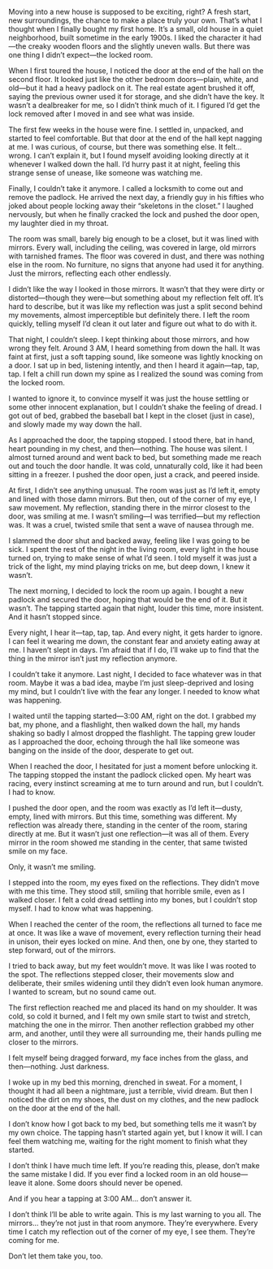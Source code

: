 Moving into a new house is supposed to be exciting, right? A fresh start, new surroundings, the chance to make a place truly your own. That’s what I thought when I finally bought my first home. It’s a small, old house in a quiet neighborhood, built sometime in the early 1900s. I liked the character it had—the creaky wooden floors and the slightly uneven walls. But there was one thing I didn’t expect—the locked room.

When I first toured the house, I noticed the door at the end of the hall on the second floor. It looked just like the other bedroom doors—plain, white, and old—but it had a heavy padlock on it. The real estate agent brushed it off, saying the previous owner used it for storage, and she didn’t have the key. It wasn’t a dealbreaker for me, so I didn’t think much of it. I figured I’d get the lock removed after I moved in and see what was inside.

The first few weeks in the house were fine. I settled in, unpacked, and started to feel comfortable. But that door at the end of the hall kept nagging at me. I was curious, of course, but there was something else. It felt... wrong. I can’t explain it, but I found myself avoiding looking directly at it whenever I walked down the hall. I’d hurry past it at night, feeling this strange sense of unease, like someone was watching me.

Finally, I couldn’t take it anymore. I called a locksmith to come out and remove the padlock. He arrived the next day, a friendly guy in his fifties who joked about people locking away their “skeletons in the closet.” I laughed nervously, but when he finally cracked the lock and pushed the door open, my laughter died in my throat.

The room was small, barely big enough to be a closet, but it was lined with mirrors. Every wall, including the ceiling, was covered in large, old mirrors with tarnished frames. The floor was covered in dust, and there was nothing else in the room. No furniture, no signs that anyone had used it for anything. Just the mirrors, reflecting each other endlessly.

I didn’t like the way I looked in those mirrors. It wasn’t that they were dirty or distorted—though they were—but something about my reflection felt off. It’s hard to describe, but it was like my reflection was just a split second behind my movements, almost imperceptible but definitely there. I left the room quickly, telling myself I’d clean it out later and figure out what to do with it.

That night, I couldn’t sleep. I kept thinking about those mirrors, and how wrong they felt. Around 3 AM, I heard something from down the hall. It was faint at first, just a soft tapping sound, like someone was lightly knocking on a door. I sat up in bed, listening intently, and then I heard it again—tap, tap, tap. I felt a chill run down my spine as I realized the sound was coming from the locked room.

I wanted to ignore it, to convince myself it was just the house settling or some other innocent explanation, but I couldn’t shake the feeling of dread. I got out of bed, grabbed the baseball bat I kept in the closet (just in case), and slowly made my way down the hall.

As I approached the door, the tapping stopped. I stood there, bat in hand, heart pounding in my chest, and then—nothing. The house was silent. I almost turned around and went back to bed, but something made me reach out and touch the door handle. It was cold, unnaturally cold, like it had been sitting in a freezer. I pushed the door open, just a crack, and peered inside.

At first, I didn’t see anything unusual. The room was just as I’d left it, empty and lined with those damn mirrors. But then, out of the corner of my eye, I saw movement. My reflection, standing there in the mirror closest to the door, was smiling at me. I wasn’t smiling—I was terrified—but my reflection was. It was a cruel, twisted smile that sent a wave of nausea through me.

I slammed the door shut and backed away, feeling like I was going to be sick. I spent the rest of the night in the living room, every light in the house turned on, trying to make sense of what I’d seen. I told myself it was just a trick of the light, my mind playing tricks on me, but deep down, I knew it wasn’t.

The next morning, I decided to lock the room up again. I bought a new padlock and secured the door, hoping that would be the end of it. But it wasn’t. The tapping started again that night, louder this time, more insistent. And it hasn’t stopped since.

Every night, I hear it—tap, tap, tap. And every night, it gets harder to ignore. I can feel it wearing me down, the constant fear and anxiety eating away at me. I haven’t slept in days. I’m afraid that if I do, I’ll wake up to find that the thing in the mirror isn’t just my reflection anymore.

I couldn’t take it anymore. Last night, I decided to face whatever was in that room. Maybe it was a bad idea, maybe I’m just sleep-deprived and losing my mind, but I couldn’t live with the fear any longer. I needed to know what was happening.

I waited until the tapping started—3:00 AM, right on the dot. I grabbed my bat, my phone, and a flashlight, then walked down the hall, my hands shaking so badly I almost dropped the flashlight. The tapping grew louder as I approached the door, echoing through the hall like someone was banging on the inside of the door, desperate to get out.

When I reached the door, I hesitated for just a moment before unlocking it. The tapping stopped the instant the padlock clicked open. My heart was racing, every instinct screaming at me to turn around and run, but I couldn’t. I had to know.

I pushed the door open, and the room was exactly as I’d left it—dusty, empty, lined with mirrors. But this time, something was different. My reflection was already there, standing in the center of the room, staring directly at me. But it wasn’t just one reflection—it was all of them. Every mirror in the room showed me standing in the center, that same twisted smile on my face.

Only, it wasn’t me smiling.

I stepped into the room, my eyes fixed on the reflections. They didn’t move with me this time. They stood still, smiling that horrible smile, even as I walked closer. I felt a cold dread settling into my bones, but I couldn’t stop myself. I had to know what was happening.

When I reached the center of the room, the reflections all turned to face me at once. It was like a wave of movement, every reflection turning their head in unison, their eyes locked on mine. And then, one by one, they started to step forward, out of the mirrors.

I tried to back away, but my feet wouldn’t move. It was like I was rooted to the spot. The reflections stepped closer, their movements slow and deliberate, their smiles widening until they didn’t even look human anymore. I wanted to scream, but no sound came out.

The first reflection reached me and placed its hand on my shoulder. It was cold, so cold it burned, and I felt my own smile start to twist and stretch, matching the one in the mirror. Then another reflection grabbed my other arm, and another, until they were all surrounding me, their hands pulling me closer to the mirrors.

I felt myself being dragged forward, my face inches from the glass, and then—nothing. Just darkness.

I woke up in my bed this morning, drenched in sweat. For a moment, I thought it had all been a nightmare, just a terrible, vivid dream. But then I noticed the dirt on my shoes, the dust on my clothes, and the new padlock on the door at the end of the hall.

I don’t know how I got back to my bed, but something tells me it wasn’t by my own choice. The tapping hasn’t started again yet, but I know it will. I can feel them watching me, waiting for the right moment to finish what they started.

I don’t think I have much time left. If you’re reading this, please, don’t make the same mistake I did. If you ever find a locked room in an old house—leave it alone. Some doors should never be opened.

And if you hear a tapping at 3:00 AM... don’t answer it.

I don’t think I’ll be able to write again. This is my last warning to you all. The mirrors... they’re not just in that room anymore. They’re everywhere. Every time I catch my reflection out of the corner of my eye, I see them. They’re coming for me.

Don’t let them take you, too.
